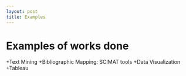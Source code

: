 ```yaml
---
layout: post
title: Examples
---
```


# Examples of works done
+Text Mining
 +Bibliographic Mapping: SCIMAT tools
+Data Visualization
 +Tableau
